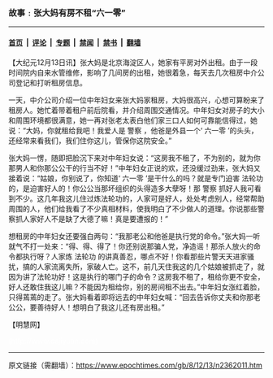 ### 故事﹕张大妈有房不租“六一零”

---

#### [首页](../../../..?n2362011) &nbsp;|&nbsp; [评论](../../../../../epoch-comment?n2362011) &nbsp;|&nbsp; [专题](../../../../../epoch-special?n2362011) &nbsp;|&nbsp; [禁闻](../../../../../epoch-news?n2362011) &nbsp;|&nbsp; [禁书](../../../../../books?n2362011) &nbsp;|&nbsp; [翻墙](https://github.com/gfw-breaker/nogfw/blob/master/README.md?n2362011)


<div class="post_content" id="artbody" itemprop="articleBody">
 <!-- article content begin -->
 <p>
  【大纪元12月13日讯】张大妈是北京海淀区人，她家有平房对外出租。由于一段时间院内自来水管维修，影响了几间房的出租，她很着急，每天去几次租房中介公司登记和打听租房信息。
 </p>
 <p>
  一天，中介公司介绍一位中年妇女来张大妈家租房，大妈很高兴，心想可算盼来了租房人。她忙着带着租户前后院看，并介绍周围交通情况。中年妇女对房子的大小和周围环境都很满意，她一再对张老太表白他们家三口人如何可靠能信得过，她说：“大妈，你就租给我吧！我爱人是
  <ok href="https://www.epochtimes.com/gb/tag/%E8%AD%A6%E5%AF%9F.html">
   警察
  </ok>
  ，他爸是外县一个‘
  <ok href="https://www.epochtimes.com/gb/tag/%E5%85%AD%E4%B8%80%E9%9B%B6.html">
   六一零
  </ok>
  ’的头头，还经常来看我们，我们住你这儿，管保你这院安全。”
 </p>
 <p>
  张大妈一愣，随即把脸沉下来对中年妇女说：“这房我不租了，不为别的，就为你那男人和你那公公干的行当不好！”中年妇女正说的欢，还没缓过劲来，张大妈又接着说：“姑娘，你别说了，你知道‘
  <ok href="https://www.epochtimes.com/gb/tag/%E5%85%AD%E4%B8%80%E9%9B%B6.html">
   六一零
  </ok>
  ’是干什么的吗？就是专门迫害
  <ok href="https://www.epochtimes.com/gb/tag/%E6%B3%95%E8%BD%AE%E5%8A%9F.html">
   法轮功
  </ok>
  的，是迫害好人的！你公公当那坏组织的头得造多大孽呀！那
  <ok href="https://www.epochtimes.com/gb/tag/%E8%AD%A6%E5%AF%9F.html">
   警察
  </ok>
  抓好人我可看到不少。这几年我这儿住过炼法轮功的，人家可是好人，处处考虑别人，经常帮助周围的人，他们给我看了不少真相材料，使我明白了不少做人的道理。你说那些警察抓人家好人不是缺了大德了嘛！真是要遭报的！”
 </p>
 <p>
  想租房的中年妇女还要强白两句：“我那老公和他爸是执行党的命令。”张大妈一听就气不打一处来：“得、得、得了！你还别说那骗人党，净造谣！那杀人放火的命令都执行呀？人家炼
  <ok href="https://www.epochtimes.com/gb/tag/%E6%B3%95%E8%BD%AE%E5%8A%9F.html">
   法轮功
  </ok>
  的讲真善忍，哪点不好！你看那些片警天天进家骚扰，搞的人家流离失所，家破人亡。这不，前几天住我这的几个姑娘被抓走了，就因为讲了法轮功好！这是执行的哪门子的命令？这房我不租了，租给你更不安全，好人还敢住我这儿嘛？不能因为租给你，别的房间租不出去。”中年妇女涨红着脸，只得蔫蔫的走了。张大妈看着即将远去的中年妇女喊：“回去告诉你丈夫和你那老公公，要善待好人！想明白了我这儿还有房出租。”
 </p>
 <p>
  【明慧网】
 </p>
 <p>
  <font color="#ffffff">
   (http://www.dajiyuan.com)
  </font>
 </p>
 <!-- article content end -->
 <div id="below_article_ad">
 </div>
</div>


---

原文链接（需翻墙）：https://www.epochtimes.com/gb/8/12/13/n2362011.htm
